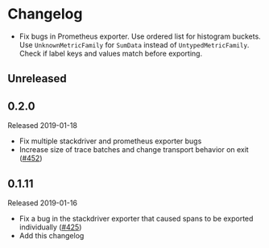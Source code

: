 # Changelog
- Fix bugs in Prometheus exporter. Use ordered list for histogram buckets.
  Use `UnknownMetricFamily` for `SumData` instead of `UntypedMetricFamily`.
  Check if label keys and values match before exporting.

## Unreleased

## 0.2.0
Released 2019-01-18

- Fix multiple stackdriver and prometheus exporter bugs
- Increase size of trace batches and change transport behavior on exit
  ([#452](https://github.com/census-instrumentation/opencensus-python/pull/452))

## 0.1.11
Released 2019-01-16

- Fix a bug in the stackdriver exporter that caused spans to be exported
  individually
  ([#425](https://github.com/census-instrumentation/opencensus-python/pull/425))
- Add this changelog
